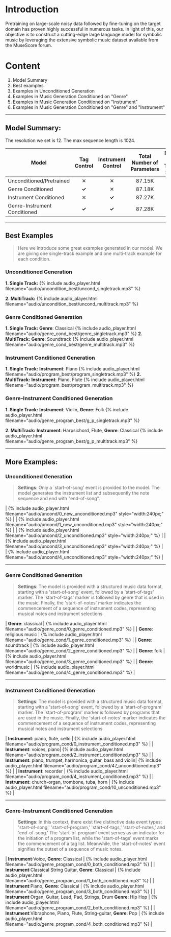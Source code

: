
# Introduction
Pretraining on large-scale noisy data followed by fine-tuning on the target domain has proven highly successful in numerous tasks. In light of this, our objective is to construct a cutting-edge large language model for symbolic music by leveraging the extensive symbolic music dataset available from the MuseScore forum.

# Content

1. Model Summary
2. Best examples
3. Examples in Unconditioned Generation
4. Examples in Music Generation Conditioned on "Genre"
5. Examples in Music Generation Conditioned on "Instrument"
6. Examples in Music Generation Conditioned on "Genre" and "Instrument"


---
## Model Summary:
The resolution we set is 12. The max sequence length is 1024. 
<div class="table-wrapper" markdown="block">

| Model | Tag Control | Instrument Control | Total Number of Parameters | Number of Training Sample |
|-|:-:|:-:|:-:|:-:|
| Unconditioned/Pretrained | ✕ | ✕ | 87.15K | 1.3M |
| Genre Conditioned | __✓__  | ✕ | 87.18K | 158K |
| Instrument Conditioned | ✕ | __✓__ | 87.27K | 739K |
| Genre-Instrument Conditioned | __✓__ | __✓__ | 87.28K  | 158K |

</div>



---
## Best Examples 

> Here we introduce some great examples generated in our model. We are giving one single-track example and one multi-track example for each condition.

<div class="table-wrapper" markdown="block">

### Unconditioned Generation

__1. Single Track:__ {% include audio_player.html filename="audio/uncondition_best/uncond_singletrack.mp3" %} 

__2. MultiTrack:__ {% include audio_player.html filename="audio/uncondition_best/uncond_multitrack.mp3" %} 

### Genre Conditioned Generation

__1. Single Track:__ __Genre__: Classical  {% include audio_player.html filename="audio/genre_cond_best/genre_singletrack.mp3" %} 
__2. MultiTrack:__ __Genre__: Soundtrack  {% include audio_player.html filename="audio/genre_cond_best/genre_multitrack.mp3" %} 

### Instrument Conditioned Generation

__1. Single Track:__  __Instrument__: Piano {% include audio_player.html filename="audio/program_best/program_singletrack.mp3" %} 
__2. MultiTrack:__ __Instrument__: Piano, Flute {% include audio_player.html filename="audio/program_best/program_multitrack.mp3" %} 

### Genre-Instrument Conditioned Generation

__1. Single Track:__ __Instrument__: Violin, __Genre__: Folk  {% include audio_player.html filename="audio/genre_program_best/g_p_singletrack.mp3" %} 

__2. MultiTrack:__ __Instrument__: Harpsichord, Flute, __Genre__: Classical {% include audio_player.html filename="audio/genre_program_best/g_p_multitrack.mp3" %} 

</div>

---
## More Examples:

### Unconditioned Generation

> __Settings__: Only a `start-of-song' event is provided to the model. The model generates the instrument list and subsequently the note sequence and end with "end-of-song".
<div class="table-wrapper" markdown="block">

| {% include audio_player.html filename="audio/uncond/0_new_unconditioned.mp3" style="width:240px;" %} | 
| {% include audio_player.html filename="audio/uncond/1_new_unconditioned.mp3" style="width:240px;" %} | 
| {% include audio_player.html filename="audio/uncond/2_unconditioned.mp3" style="width:240px;" %} | 
| {% include audio_player.html filename="audio/uncond/3_unconditioned.mp3" style="width:240px;" %} | 
| {% include audio_player.html filename="audio/uncond/4_unconditioned.mp3" style="width:240px;" %} |

</div>

---

### Genre Conditioned Generation

> __Settings__: The model is provided with a structured music data format, starting with a 'start-of-song' event, followed by a 'start-of-tags' marker. The 'start-of-tags' marker is followed by genre that is used in the music. Finally, the 'start-of-notes' marker indicates the commencement of a sequence of instrument codes, representing musical notes and instrument selections

<div class="table-wrapper" markdown="block">

| __Genre__: classical | {% include audio_player.html filename="audio/genre_cond/0_genre_conditioned.mp3" %} |
| __Genre__: religious music | {% include audio_player.html filename="audio/genre_cond/1_genre_conditioned.mp3" %} |
| __Genre__: soundtrack | {% include audio_player.html filename="audio/genre_cond/2_genre_conditioned.mp3" %} |
| __Genre__: folk | {% include audio_player.html filename="audio/genre_cond/3_genre_conditioned.mp3" %} |
| __Genre__: worldmusic | {% include audio_player.html filename="audio/genre_cond/4_genre_conditioned.mp3" %} |


---
</div>

### Instrument Conditioned Generation

> __Settings__: The model is provided with a structured music data format, starting with a 'start-of-song' event, followed by a 'start-of-program' marker. The 'start-of-program' marker is followed by programs that are used in the music. Finally, the 'start-of-notes' marker indicates the commencement of a sequence of instrument codes, representing musical notes and instrument selections

<div class="table-wrapper" markdown="block">

| __Instrument__: piano, flute, cello | {% include audio_player.html filename="audio/program_cond/0_instrument_conditioned.mp3" %} |
| __Instrument__: voices, piano| {% include audio_player.html filename="audio/program_cond/2_instrument_conditioned.mp3" %} |
| __Instrument__: piano, trumpet, harmonica, guitar, bass and violin| {% include audio_player.html filename="audio/program_cond/47_unconditioned.mp3" %} |
| __Instrument__: recorder | {% include audio_player.html filename="audio/program_cond/4_instrument_conditioned.mp3" %} |
| __Instrument__: church-organ, trombone, tuba, horn | {% include audio_player.html filename="audio/program_cond/10_unconditioned.mp3" %} |

</div>

---

### Genre-Instrument Conditioned Generation

> __Settings__: In this context, there exist five distinctive data event types: 'start-of-song,' 'start-of-program,' 'start-of-tags,' 'start-of-notes,' and 'end-of-song.' The 'start-of-program' event serves as an indicator for the initiation of a program list, while the 'start-of-tags' event marks the commencement of a tag list. Meanwhile, the 'start-of-notes' event signifies the outset of a sequence of music notes.


<div class="table-wrapper" markdown="block">

| __Instrument__:Voice, __Genre__: Classical | {% include audio_player.html filename="audio/genre_program_cond/0_both_conditioned.mp3" %} |
| __Instrument__:Classical String Guitar, __Genre__: Classical | {% include audio_player.html filename="audio/genre_program_cond/1_both_conditioned.mp3" %} |
| __Instrument__:Piano, __Genre__: Classical | {% include audio_player.html filename="audio/genre_program_cond/3_both_conditioned.mp3" %} |
| __Instrument__:Organ, Guitar, Lead, Pad, Strings, Drum __Genre__: Hip Hop | {% include audio_player.html filename="audio/genre_program_cond/2_both_conditioned.mp3" %} |
| __Instrument__:Vibraphone, Piano, Flute, String-guitar, __Genre__: Pop | {% include audio_player.html filename="audio/genre_program_cond/4_both_conditioned.mp3" %} |

</div>

---